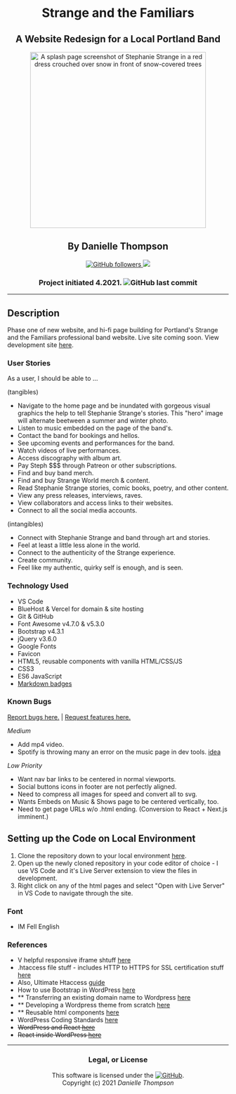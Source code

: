 <div align="center">

# Strange and the Familiars

## A Website Redesign for a Local Portland Band

<img src="./assets/images/SplashPage.png" alt="A splash page screenshot of Stephanie Strange in a red dress crouched over snow in front of snow-covered trees" height="400px" width="auto">

## By Danielle Thompson

<a href="https://github.com/danitcodes"> ![GitHub followers](https://img.shields.io/github/followers/danitcodes?style=social) </a> <a href="https://linkedin.com/in/danielle-thompson74"> <img src="https://img.shields.io/badge/-LinkedIn-black.svg?style=plastic&logo=linkedin&colorB=2867B2"></a>

### Project initiated 4.2021. ![GitHub last commit](https://img.shields.io/github/last-commit/danitcodes/strange-and-the-familiars)

</div>

---

## Description

Phase one of new website, and hi-fi page building for Portland's Strange and the Familiars professional band website. Live site coming soon. View development site [here](https://strange-and-the-familiars.vercel.app/).

### User Stories

As a user, I should be able to ...

(tangibles)

- Navigate to the home page and be inundated with gorgeous visual graphics the help to tell Stephanie Strange's stories. This "hero" image will alternate beetween a summer and winter photo.
- Listen to music embedded on the page of the band's.
- Contact the band for bookings and hellos.
- See upcoming events and performances for the band.
- Watch videos of live performances.
- Access discography with album art.
- Pay Steph $$$ through Patreon or other subscriptions.
- Find and buy band merch.
- Find and buy Strange World merch & content.
- Read Stephanie Strange stories, comic books, poetry, and other content.
- View any press releases, interviews, raves.
- View collaborators and access links to their websites.
- Connect to all the social media accounts.

(intangibles)

- Connect with Stephanie Strange and band through art and stories.
- Feel at least a little less alone in the world.
- Connect to the authenticity of the Strange experience.
- Create community.
- Feel like my authentic, quirky self is enough, and is seen.

### Technology Used

- VS Code
- BlueHost & Vercel for domain & site hosting
- Git & GitHub
- Font Awesome v4.7.0 & v5.3.0
- Bootstrap v4.3.1
- jQuery v3.6.0
- Google Fonts
- Favicon
- HTML5, reusable components with vanilla HTML/CSS/JS
- CSS3
- ES6 JavaScript
- [Markdown badges](https://github.com/Ileriayo/markdown-badges)

### Known Bugs

[Report bugs here.](https://github.com/danitcodes/strange-and-the-familiars/issues) | [Request features here.](https://github.com/danitcodes/strange-and-the-familiars/issues)

_Medium_

- Add mp4 video.
- Spotify is throwing many an error on the music page in dev tools. [idea](https://www.keycdn.com/support/how-to-solve-err-blocked-by-client)

_Low Priority_

- Want nav bar links to be centered in normal viewports.
- Social buttons icons in footer are not perfectly aligned.
- Need to compress all images for speed and convert all to svg.
- Wants Embeds on Music & Shows page to be centered vertically, too.
- Need to get page URLs w/o .html ending. (Conversion to React + Next.js imminent.)

## Setting up the Code on Local Environment

1. Clone the repository down to your local environment [here](https://github.com/danitcodes/strange-and-the-familiars.git).
2. Open up the newly cloned repository in your code editor of choice - I use VS Code and it's Live Server extension to view the files in development.
3. Right click on any of the html pages and select "Open with Live Server" in VS Code to navigate through the site.

### Font

- IM Fell English

### References

- V helpful responsive iframe shtuff [here](https://blog.theodo.com/2018/01/responsive-iframes-css-trick/)
- .htaccess file stuff - includes HTTP to HTTPS for SSL certification stuff [here](https://support.hostway.com/hc/en-us/articles/115000678970-How-to-create-an-htaccess-file-and-what-it-can-be-used-for-)
- Also, Ultimate Htaccess [guide](https://www.askapache.com/htaccess/)
- How to use Bootstrap in WordPress [here](https://www.bluehost.com/blog/how-to-use-bootstrap-in-wordpress-a-helpful-guide-bluehost/#:~:text=Although%20the%20Bootstrap%20framework%20was,to%20the%20WordPress%20core%20code.)
- \*\* Transferring an existing domain name to Wordpress [here](https://wordpress.com/support/domains/map-existing-domain/)
- \*\* Developing a Wordpress theme from scratch [here](https://www.taniarascia.com/developing-a-wordpress-theme-from-scratch/#installing-wordpress)
- \*\* Reusable html components [here](https://www.freecodecamp.org/news/reusable-html-components-how-to-reuse-a-header-and-footer-on-a-website/)
- WordPress Coding Standards [here](https://developer.wordpress.org/coding-standards/)
- ~~WordPress and React [here](https://www.freecodecamp.org/news/wordpress-react-how-to-create-a-modern-web-app-using-wordpress-ef6cc6be0cd0/#:~:text=If%20you%20want%20to%20create,CMS%20like%20WordPress%2C%20you%20can!)~~
- ~~React inside WordPress [here](https://dev.to/bobman38/how-to-use-react-inside-a-wordpress-application-49i)~~

---

<div align="center">

### Legal, or License

This software is licensed under the [![GitHub](https://img.shields.io/github/license/danitcodes/strange-and-the-familiars)](https://choosealicense.com/licenses/mit/).<br/>
Copyright (c) 2021 _*Danielle Thompson*_

</div>
